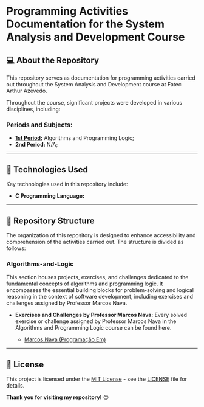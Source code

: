 # Programming Activities Documentation for the System Analysis and Development Course

## 💻 About the Repository
This repository serves as documentation for programming activities carried out throughout the System Analysis and Development course at Fatec Arthur Azevedo.

Throughout the course, significant projects were developed in various disciplines, including:

### Periods and Subjects:
- **[1st Period:](https://github.com/FernaandoJr/System-Analisys-and-Development/tree/main/1%C2%B0%20Semestre/Algoritmos%20e%20L%C3%B3gica%20de%20Programa%C3%A7%C3%A3o)** Algorithms and Programming Logic;
- **2nd Period:** N/A;

<hr/>

## 🚀 Technologies Used
Key technologies used in this repository include:
- **C Programming Language:**
<hr/>

## 📂 Repository Structure

The organization of this repository is designed to enhance accessibility and comprehension of the activities carried out. The structure is divided as follows:

### Algorithms-and-Logic
This section houses projects, exercises, and challenges dedicated to the fundamental concepts of algorithms and programming logic. It encompasses the essential building blocks for problem-solving and logical reasoning in the context of software development, including exercises and challenges assigned by Professor Marcos Nava.

- **Exercises and Challenges by Professor Marcos Nava:**
  Every solved exercise or challenge assigned by Professor Marcos Nava in the Algorithms and Programming Logic course can be found here.

  - [Marcos Nava (Programação Em)](https://www.youtube.com/@programarem)


<hr/>

## 📄 License
This project is licensed under the [MIT License](LICENSE) - see the [LICENSE](LICENSE) file for details.

**Thank you for visiting my repository!** 😊
